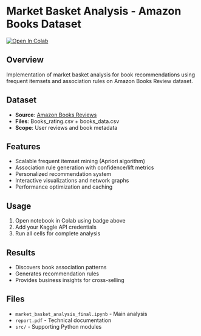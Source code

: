 # Market Basket Analysis - Amazon Books Dataset

[![Open In Colab](https://colab.research.google.com/assets/colab-badge.svg)](https://colab.research.google.com/github/PPrince33/Algorithms-for-massive-data-project/blob/main/market_basket_analysis_final.ipynb)

## Overview
Implementation of market basket analysis for book recommendations using frequent itemsets and association rules on Amazon Books Review dataset.

## Dataset
- **Source**: [Amazon Books Reviews](https://www.kaggle.com/datasets/mohamedbakhet/amazon-books-reviews)
- **Files**: Books_rating.csv + books_data.csv
- **Scope**: User reviews and book metadata

## Features
- Scalable frequent itemset mining (Apriori algorithm)
- Association rule generation with confidence/lift metrics
- Personalized recommendation system
- Interactive visualizations and network graphs
- Performance optimization and caching

## Usage
1. Open notebook in Colab using badge above
2. Add your Kaggle API credentials
3. Run all cells for complete analysis

## Results
- Discovers book association patterns
- Generates recommendation rules
- Provides business insights for cross-selling

## Files
- `market_basket_analysis_final.ipynb` - Main analysis
- `report.pdf` - Technical documentation
- `src/` - Supporting Python modules

